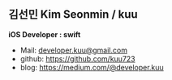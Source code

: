 김선민 Kim Seonmin / kuu
-
**iOS Developer : swift**  
- Mail: <developer.kuu@gmail.com>  
- github: https://github.com/kuu723  
- blog: https://medium.com/@developer.kuu
 <br /> <br />
